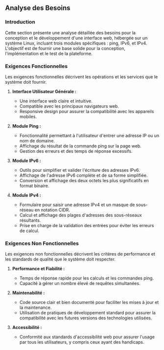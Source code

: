 ## Analyse des Besoins

### Introduction
Cette section présente une analyse détaillée des besoins pour la conception et le développement d'une interface web, hébergée sur un système Linux, incluant trois modules spécifiques : ping, IPv6, et IPv4. L'objectif est de fournir une base solide pour la conception, l'implémentation et le test de la plateforme.

### Exigences Fonctionnelles
Les exigences fonctionnelles décrivent les opérations et les services que le système doit fournir.

1. **Interface Utilisateur Générale :**
   - Une interface web claire et intuitive.
   - Compatible avec les principaux navigateurs web.
   - Responsive design pour assurer la compatibilité avec les appareils mobiles.

2. **Module Ping :**
   - Fonctionnalité permettant à l'utilisateur d'entrer une adresse IP ou un nom de domaine.
   - Affichage du résultat de la commande ping sur la page web.
   - Gestion des erreurs et des temps de réponse excessifs.

3. **Module IPv6 :**
   - Outils pour simplifier et valider l'écriture des adresses IPv6.
   - Affichage de l'adresse IPv6 complète et de sa forme simplifiée.
   - Conversion et affichage des deux octets les plus significatifs en format binaire.

4. **Module IPv4 :**
   - Formulaire pour saisir une adresse IPv4 et un masque de sous-réseau en notation CIDR.
   - Calcul et affichage des plages d'adresses des sous-réseaux résultants.
   - Prise en charge de la validation des entrées pour éviter les erreurs de calcul.

### Exigences Non Fonctionnelles
Les exigences non fonctionnelles décrivent les critères de performance et les standards de qualité que le système doit respecter.

1. **Performance et Fiabilité :**
   - Temps de réponse rapide pour les calculs et les commandes ping.
   - Capacité à gérer un nombre élevé de requêtes simultanées.

3. **Maintenabilité :**
   - Code source clair et bien documenté pour faciliter les mises à jour et la maintenance.
   - Utilisation de pratiques de développement standard pour assurer la compatibilité avec les futures versions des technologies utilisées.

4. **Accessibilité :**
   - Conformité aux standards d'accessibilité web pour assurer l'usage par tous les utilisateurs, y compris ceux ayant des handicaps.